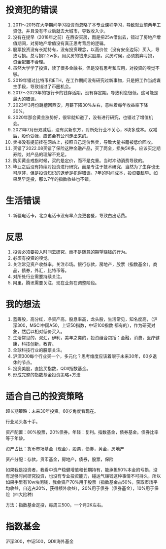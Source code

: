 # 投资犯的错误

1. 2011～2015在大学期间学习投资而忽略了本专业课程学习，导致就业前两年工资低，并且没有毕业后就去大城市，导致收入少。
2. 没有在提早（2018年之前）在西安买房，而是把25w借出去，错过了房地产增值期间，对房地产增值没有真正思考背后的逻辑。
3. 股票投资没有长期持有，没有投资理念，以高价位（没有安全边际）买入，导致亏损。总亏损2.2w多。用买房的钱来买股票，买房时候，必须割弃亏损，资金配置不合理。
4. 虽然大学学了投资，读了很多金融书，但是没有思考和应用，对投资的嗅觉不够。
5. 2019年错过比特币和ETH，在工作期间没有研究过新事物，只是把工作当成谋生手段，导致错过了币圈机会。
6. 2017～2023年的银行卡的钱存活期，没有存定期。导致利息很低。这可能是最大的错误。
7. 2023年3月份跳槽回西安，月薪下降30%左右，意味着每年收益率下降30%。
8. 2020年那会黄金涨势好，很早就知道了，没有进行研究，也错过了增值机会。
9. 2021年7月份双减后，没有买新东方，对所处行业不关心，8块多成本。双减后，股价受挫，应该会有公司走出来的。
10. 卖书没有提前挂在网站上，按照自己定价售卖，导致大量书籍被低价回收。
11. 买错了2022.08买错了保险这种金融产品，买了两全，损失5K多。应该买定期寿险，对产品的理解不充足。
12. 购买黄金戒指时候，买的是定价，而不是克重。当时冲动消费导致的。
13. 毕业之后没有持续对投资进行研究，而是专注于技术研究，当然为了生存也无可厚非，但是投资知识的退步是犯得错误。7年的时间成本，投资要趁早。如果尽早定投，那么7年的指数收益也不错。

# 生活错误

1. 新疆电话卡，北京电话卡没有早点变更套餐，导致白出话费。

# 反思

1. 投资必须要投入时间去研究，而不是随意的期望赚钱的行为。
2. 必须有投资的嗅觉。
3. 关注常见资产收益率。关注市场。银行存款，房地产，股票（指数基金），商品，债券，外汇，比特币等。
4. 对所处行业需要持续关注。
5. 阿里，腾讯需要关注，现在业务在调整阶段。

# 我的想法

1. 蓝筹股，高分红，净资产高，股息率高，龙头股，生活常见，知名度高，（沪深300，MSCI中国A50，上证50指数，中证100指数 都有的），作为研究对象，然后以相对低价买入。
2. 生活常见的，双汇，伊利，美年之类的，投资组合包括：金融，消费，医疗健康，科技创新，教育。
3. 全球科技行业的股票关注。
4. 沪深300每个行业买一个，多元化？思考维度应该着眼于未来30年，60岁退休的节点。
5. 投资美股，直接买指数，QDII指数基金。
6. 形成完整的指数基金投资策略+方法

# 适合自己的投资策略

超长期策略：未来30年投资。60岁角度看现在。

行业龙头各十手。

资产配置：80%股票，20%债券。年轻：复利。指数基金，债券基金。债券比率等于年龄。

资产占比：货币市场基金（现金），股票，债券，黄金，房地产

资产分配：存款，货币基金，房地产，债券，股票，保险

如果我是投资者，我看中资产稳健增值和长期持有，能承担50%本金的亏损，没有足够时间研究投资，也没有专业投资能力，碰运气赚钱这种事情不可持久，所以如果手里有10w块闲钱，我会资产70%用于股票（指数基金占50%，获取市场平均收益，自选占20%，获得额外收益），20%用于债券（债券基金），10%用于保险（四大险种）

方法：指数基金定投，每周三500。一个月2K左右。

# 指数基金

沪深300，中证500，QDII海外基金

